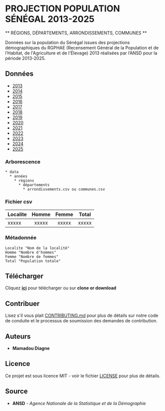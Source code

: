 # PROJECTION POPULATION SÉNÉGAL 2013-2025

** RÉGIONS, DÉPARTEMENTS, ARRONDISSEMENTS, COMMUNES **

Données sur la population du Sénégal issues des projections démographiques du RGPHAE (Recensement Général de la Population et de l’Habitat, de l'Agriculture et de l'Élevage) 2013 réalisées par l’ANSD pour la période 2013-2025.

## Données

* [2013](data/2013)
* [2014](#)
* [2015](#)
* [2016](#)
* [2017](#)
* [2018](#)
* [2019](#)
* [2020](#)
* [2021](#)
* [2022](#)
* [2023](#)
* [2024](#)
* [2025](#)

### Arborescence

```
* data
  * années
    * régions
      * départements
        * arrondissements.csv ou communes.csv
```

### Fichier csv

| Localite  | Homme | Femme | Total |
| --------- |:-----:|:-----:|:-----:|
|   xxxxx   | xxxxx | xxxxx | xxxxx |

### Métadonnée
```
Localite "Nom de la localité"
Homme "Nombre d'hommes"
Femme "Nombre de femmes"
Total "Population totale"
```

## Télécharger

Cliquez [**ici**](https://github.com/senegalouvert/PROJECTION-POPULATION-SENEGAL-2013-2025/archive/master.zip) pour télécharger ou sur **clone or download**

## Contribuer

Lisez s'il vous plait [CONTRIBUTING.md](CONTRIBUTING.md) pour plus de détails sur notre code de conduite et le processus de soumission des demandes de contribution.

## Auteurs

* **Mamadou Diagne**

## Licence

Ce projet est sous licence MIT - voir le fichier [LICENSE](LICENSE) pour plus de détails.

## Source

* **ANSD** - *Agence Nationale de la Statistique et de la Démographie*
